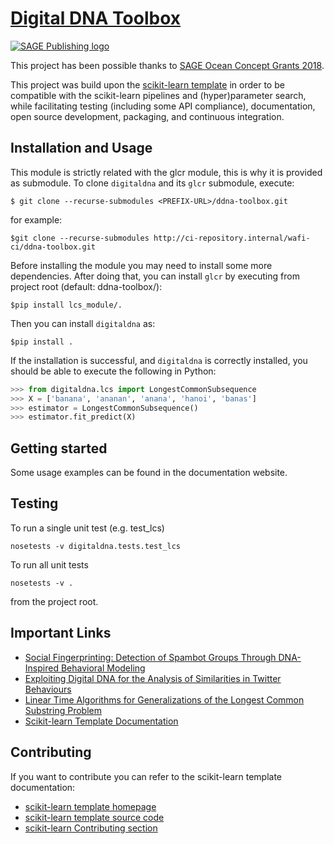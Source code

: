 # [Digital DNA Toolbox](https://ocean.sagepub.com/blog/2018/6/22/digital-dna-how-to-map-our-online-behavior?rq=DDNA)

<!--
[![Travis Status](https://travis-ci.org/scikit-learn-contrib/project-template.svg?branch=master)](https://travis-ci.org/scikit-learn-contrib/project-template)
[![Coveralls Status](https://coveralls.io/repos/scikit-learn-contrib/project-template/badge.svg?branch=master&service=github)](https://coveralls.io/r/scikit-learn-contrib/project-template)
[![CircleCI Status](https://circleci.com/gh/scikit-learn-contrib/project-template.svg?style=shield&circle-token=:circle-token)](https://circleci.com/gh/scikit-learn-contrib/project-template/tree/master)
-->

[![SAGE Publishing logo](https://uk.sagepub.com/sites/all/themes/sage_corp/logo.svg)](https://uk.sagepub.com/en-gb/eur/home)

This project has been possible thanks to [SAGE Ocean Concept Grants 2018](https://ocean.sagepub.com/concept-grants).

This project was build upon the [scikit-learn template](http://contrib.scikit-learn.org/project-template/) in order to be compatible with the scikit-learn pipelines and (hyper)parameter search, while facilitating testing (including some API compliance), documentation, open source development, packaging, and continuous integration.

## Installation and Usage

This module is strictly related with the glcr module, this is why it is provided as submodule. To clone `digitaldna` and its `glcr` submodule, execute:
```shell
$ git clone --recurse-submodules <PREFIX-URL>/ddna-toolbox.git
```
for example:

```shell
$git clone --recurse-submodules http://ci-repository.internal/wafi-ci/ddna-toolbox.git
```

Before installing the module you may need to install some more dependencies. After
doing that, you can install `glcr` by executing from project root (default: ddna-toolbox/):
```shell
$pip install lcs_module/.
```

Then you can install `digitaldna` as:

```shell
$pip install .
```

If the installation is successful, and `digitaldna` is correctly installed,
you should be able to execute the following in Python:

```python
>>> from digitaldna.lcs import LongestCommonSubsequence
>>> X = ['banana', 'ananan', 'anana', 'hanoi', 'banas']
>>> estimator = LongestCommonSubsequence()
>>> estimator.fit_predict(X)
```

## Getting started

Some usage examples can be found in the documentation website.

## Testing

To run a single unit test (e.g. test_lcs)

```
nosetests -v digitaldna.tests.test_lcs
```

To run all unit tests

```
nosetests -v .
```

from the project root.

## Important Links

- [Social Fingerprinting: Detection of Spambot Groups Through DNA-Inspired Behavioral Modeling](	https://ieeexplore.ieee.org/document/7876716)
- [Exploiting Digital DNA for the Analysis of Similarities in Twitter Behaviours](https://ieeexplore.ieee.org/document/8259831)
- [Linear Time Algorithms for Generalizations of the Longest Common Substring Problem](https://link.springer.com/article/10.1007/s00453-009-9369-1)
- [Scikit-learn Template Documentation](http://contrib.scikit-learn.org/project-template/)

## Contributing

If you want to contribute you can refer to the scikit-learn template documentation:

- [scikit-learn template homepage](http://contrib.scikit-learn.org/project-template/)
- [scikit-learn template source code](https://github.com/scikit-learn-contrib/project-template)
- [scikit-learn Contributing section](http://scikit-learn.org/stable/developers/contributing.html)
